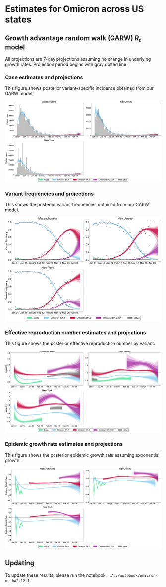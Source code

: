 # Estimates for Omicron across US states

## Growth advantage random walk (GARW) $R_{t}$ model

All projections are 7-day projections assuming no change in underlying growth rates. Projection period begins with gray dotted line.

### Case estimates and projections

This figure shows posterior variant-specific incidence obtained from our GARW model. 

![](figures/omicron-us-ba2.12.1_cases-estimates-GARW.png)

### Variant frequencies and projections

This shows the posterior variant frequencies obtained from our GARW model.

![](figures/omicron-us-ba2.12.1_frequency-estimates-GARW.png)

### Effective reproduction number estimates and projections

This figure shows the posterior effective reproduction number by variant.

![](figures/omicron-us-ba2.12.1_R-estimates-GARW.png)

### Epidemic growth rate estimates and projections

This figure shows the posterior epidemic growth rate assuming exponential growth.

![](figures/omicron-us-ba2.12.1_little-r-estimates-GARW.png)

## Updating

To update these results, please run the notebook `../../notebook/omicron-us-ba2.12.1`.
